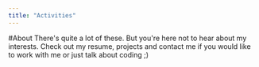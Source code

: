 ```yaml
---
title: "Activities"
---
```

#About 
There's quite a lot of these. But you're here not to hear about my interests. Check out my resume, projects and contact me if you would like to work with me or just talk about coding ;)